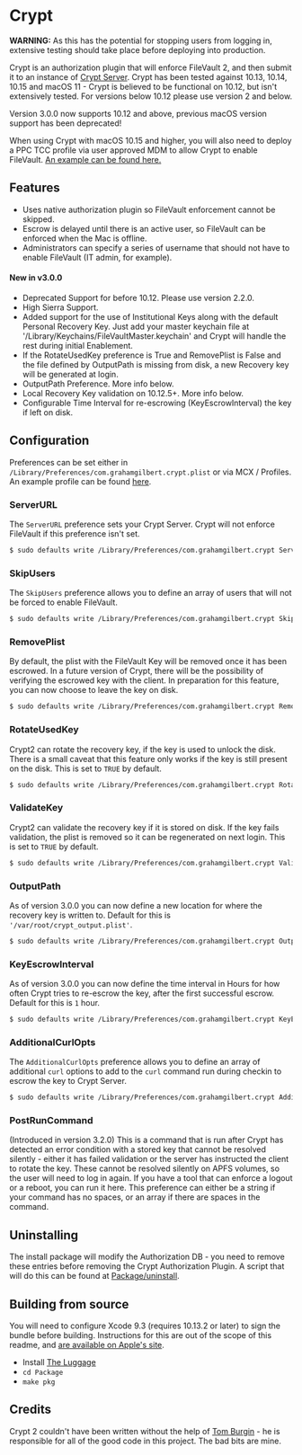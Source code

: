 # Crypt

**WARNING:** As this has the potential for stopping users from logging in, extensive testing should take place before deploying into production.

Crypt is an authorization plugin that will enforce FileVault 2, and then submit it to an instance of [Crypt Server](https://github.com/grahamgilbert/crypt-server). Crypt has been tested against 10.13, 10.14, 10.15 and macOS 11 - Crypt is believed to be functional on 10.12, but isn't extensively tested. For versions below 10.12 please use version 2 and below.

Version 3.0.0 now supports 10.12 and above, previous macOS version support has been deprecated!

When using Crypt with macOS 10.15 and higher, you will also need to deploy a PPC TCC profile via user approved MDM to allow Crypt to enable FileVault. [An example can be found here.](https://github.com/grahamgilbert/crypt/blob/master/ppctcc_example.mobileconfig)

## Features

* Uses native authorization plugin so FileVault enforcement cannot be skipped.
* Escrow is delayed until there is an active user, so FileVault can be enforced when the Mac is offline.
* Administrators can specify a series of username that should not have to enable FileVault (IT admin, for example).

#### New in v3.0.0
* Deprecated Support for before 10.12. Please use version 2.2.0.
* High Sierra Support.
* Added support for the use of Institutional Keys along with the default Personal Recovery Key. Just add your master keychain file at '/Library/Keychains/FileVaultMaster.keychain' and Crypt will handle the rest during initial Enablement.
* If the RotateUsedKey preference is True and RemovePlist is False and the file defined by OutputPath is missing from disk, a new Recovery key will be generated at login.
* OutputPath Preference. More info below.
* Local Recovery Key validation on 10.12.5+. More info below.
* Configurable Time Interval for re-escrowing (KeyEscrowInterval) the key if left on disk.

## Configuration

Preferences can be set either in `/Library/Preferences/com.grahamgilbert.crypt.plist` or via MCX / Profiles. An example profile can be found [here](https://github.com/grahamgilbert/crypt/blob/master/Example%20Crypt%20Profile.mobileconfig).

### ServerURL

The `ServerURL` preference sets your Crypt Server. Crypt will not enforce FileVault if this preference isn't set.

``` bash
$ sudo defaults write /Library/Preferences/com.grahamgilbert.crypt ServerURL "https://crypt.example.com"
```

### SkipUsers

The `SkipUsers` preference allows you to define an array of users that will not be forced to enable FileVault.

``` bash
$ sudo defaults write /Library/Preferences/com.grahamgilbert.crypt SkipUsers -array-add adminuser
```

### RemovePlist

By default, the plist with the FileVault Key will be removed once it has been escrowed. In a future version of Crypt, there will be the possibility of verifying the escrowed key with the client. In preparation for this feature, you can now choose to leave the key on disk.

``` bash
$ sudo defaults write /Library/Preferences/com.grahamgilbert.crypt RemovePlist -bool FALSE
```

### RotateUsedKey

Crypt2 can rotate the recovery key, if the key is used to unlock the disk. There is a small caveat that this feature only works if the key is still present on the disk. This is set to `TRUE` by default.

``` bash
$ sudo defaults write /Library/Preferences/com.grahamgilbert.crypt RotateUsedKey -bool FALSE
```

### ValidateKey

Crypt2 can validate the recovery key if it is stored on disk. If the key fails validation, the plist is removed so it can be regenerated on next login. This is set to `TRUE` by default.

``` bash
$ sudo defaults write /Library/Preferences/com.grahamgilbert.crypt ValidateKey -bool FALSE
```

### OutputPath

As of version 3.0.0 you can now define a new location for where the recovery key is written to. Default for this is `'/var/root/crypt_output.plist'`.

``` bash
$ sudo defaults write /Library/Preferences/com.grahamgilbert.crypt OutputPath "/path/to/different/location"
```

### KeyEscrowInterval

As of version 3.0.0 you can now define the time interval in Hours for how often Crypt tries to re-escrow the key, after the first successful escrow. Default for this is `1` hour.

``` bash
$ sudo defaults write /Library/Preferences/com.grahamgilbert.crypt KeyEscrowInterval -int 2
```

### AdditionalCurlOpts

The `AdditionalCurlOpts` preference allows you to define an array of additional `curl` options to add to the `curl` command run during checkin to escrow the key to Crypt Server.

``` bash
$ sudo defaults write /Library/Preferences/com.grahamgilbert.crypt AdditionalCurlOpts -array-add "--tlsv1.3"
```

### PostRunCommand

(Introduced in version 3.2.0) This is a command that is run after Crypt has detected an error condition with a stored key that cannot be resolved silently - either it has failed validation or the server has instructed the client to rotate the key. These cannot be resolved silently on APFS volumes, so the user will need to log in again. If you have a tool that can enforce a logout or a reboot, you can run it here. This preference can either be a string if your command has no spaces, or an array if there are spaces in the command.


## Uninstalling

The install package will modify the Authorization DB - you need to remove these entries before removing the Crypt Authorization Plugin. A script that will do this can be found at [Package/uninstall](https://github.com/grahamgilbert/crypt2/blob/master/Package/uninstall).

## Building from source

You will need to configure Xcode 9.3 (requires 10.13.2 or later) to sign the bundle before building. Instructions for this are out of the scope of this readme, and [are available on Apple's site](https://developer.apple.com/support/code-signing/).

* Install [The Luggage](https://github.com/unixorn/luggage)
* ``cd Package``
* ``make pkg``

## Credits

Crypt 2 couldn't have been written without the help of [Tom Burgin](https://github.com/tburgin) - he is responsible for all of the good code in this project. The bad bits are mine.

